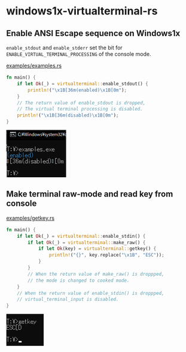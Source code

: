 windows1x-virtualterminal-rs
============================

Enable ANSI Escape sequence on Windows1x
----------------------------------------

`enable_stdout` and `enable_stderr` set the bit for `ENABLE_VIRTUAL_TERMINAL_PROCESSING` of the console mode.

[examples/examples.rs](examples/examples.rs)

```examples/examples.rs
fn main() {
    if let Ok(_) = virtualterminal::enable_stdout() {
        println!("\x1B[36m(enabled)\x1B[0m");
    }
    // The return value of enable_stdout is dropped,
    // The virtual terminal processing is disabled.
    println!("\x1B[36m(disabled)\x1B[0m");
}
```

![image](examples.png)

Make terminal raw-mode and read key from console
------------------------------------------------

[examples/getkey.rs](examples/getkey.rs)

```examples/getkey.rs
fn main() {
    if let Ok(_) = virtualterminal::enable_stdin() {
        if let Ok(_) = virtualterminal::make_raw() {
            if let Ok(key) = virtualterminal::getkey() {
                println!("{}", key.replace("\x1B", "ESC"));
            }
        }
        // When the return value of make_raw() is droppped,
        // the mode is changed to cooked mode.
    }
    // When the return value of enable_stdin() is droppped,
    // virtual_terminal_input is disabled.
}
```

![image](getkey.png)

